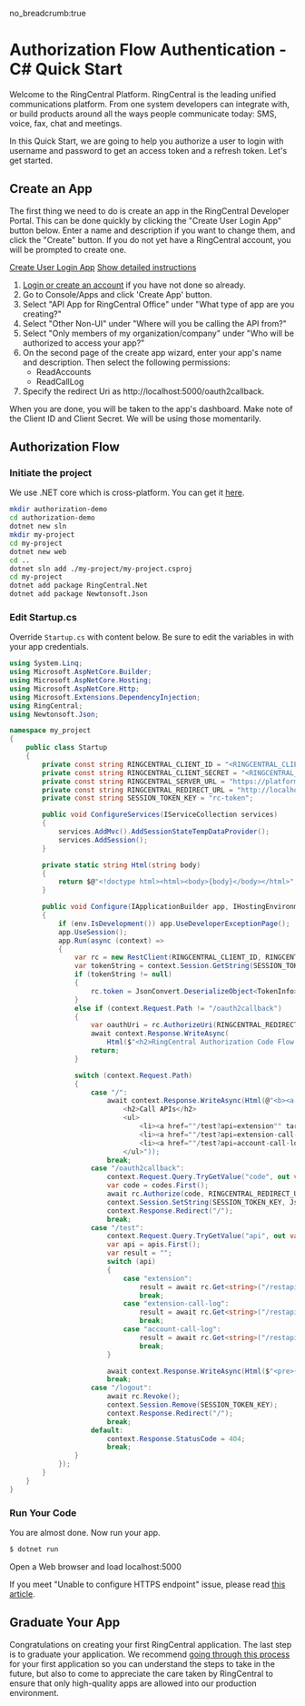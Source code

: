no_breadcrumb:true

# Authorization Flow Authentication - C# Quick Start

Welcome to the RingCentral Platform. RingCentral is the leading unified communications platform. From one system developers can integrate with, or build products around all the ways people communicate today: SMS, voice, fax, chat and meetings.

In this Quick Start, we are going to help you authorize a user to login with username and password to get an access token and a refresh token. Let's get started.


## Create an App

The first thing we need to do is create an app in the RingCentral Developer Portal. This can be done quickly by clicking the "Create User Login App" button below. Enter a name and description if you want to change them, and click the "Create" button. If you do not yet have a RingCentral account, you will be prompted to create one.

<a target="_new" href="https://developer.ringcentral.com/new-app?name=Authorization+Flow+Quick+Start+App&desc=A+simple+app+to+demo+authorizing+user+on+RingCentral&public=false&type=ServerWeb&carriers=7710,7310,3420&permissions=ReadAccounts,ReadCallLog&redirectUri=http://localhost:5000/oauth2callback&utm_source=devguide&utm_medium=button&utm_campaign=quickstart" class="btn btn-primary">Create User Login App</a>
<a class="btn-link btn-collapse" data-toggle="collapse" href="#create-app-instructions" role="button" aria-expanded="false" aria-controls="create-app-instructions">Show detailed instructions</a>

<div class="collapse" id="create-app-instructions">
<ol>
<li><a href="https://developer.ringcentral.com/login.html#/">Login or create an account</a> if you have not done so already.</li>
<li>Go to Console/Apps and click 'Create App' button.</li>
<li>Select "API App for RingCentral Office" under "What type of app are you creating?"</li>
<li>Select "Other Non-UI" under "Where will you be calling the API from?"
<li>Select "Only members of my organization/company" under "Who will be authorized to access your app?"
<li>On the second page of the create app wizard, enter your app's name and description. Then select the following permissions:
  <ul>
    <li>ReadAccounts</li>
    <li>ReadCallLog</li>
  </ul>
  </li>
<li>Specify the redirect Uri as http://localhost:5000/oauth2callback.</li>
</ol>
</div>

When you are done, you will be taken to the app's dashboard. Make note of the Client ID and Client Secret. We will be using those momentarily.

## Authorization Flow

### Initiate the project

We use .NET core which is cross-platform. You can get it [here](https://dotnet.microsoft.com/download).

```bash
mkdir authorization-demo
cd authorization-demo
dotnet new sln
mkdir my-project
cd my-project
dotnet new web
cd ..
dotnet sln add ./my-project/my-project.csproj
cd my-project
dotnet add package RingCentral.Net
dotnet add package Newtonsoft.Json
```


### Edit Startup.cs

Override `Startup.cs` with content below. Be sure to edit the variables in <ALL CAPS> with your app credentials.

```cs
using System.Linq;
using Microsoft.AspNetCore.Builder;
using Microsoft.AspNetCore.Hosting;
using Microsoft.AspNetCore.Http;
using Microsoft.Extensions.DependencyInjection;
using RingCentral;
using Newtonsoft.Json;

namespace my_project
{
    public class Startup
    {
        private const string RINGCENTRAL_CLIENT_ID = "<RINGCENTRAL_CLIENT_ID>";
        private const string RINGCENTRAL_CLIENT_SECRET = "<RINGCENTRAL_CLIENT_SECRET>";
        private const string RINGCENTRAL_SERVER_URL = "https://platform.devtest.ringcentral.com";
        private const string RINGCENTRAL_REDIRECT_URL = "http://localhost:5000/oauth2callback";
        private const string SESSION_TOKEN_KEY = "rc-token";

        public void ConfigureServices(IServiceCollection services)
        {
            services.AddMvc().AddSessionStateTempDataProvider();
            services.AddSession();
        }

        private static string Html(string body)
        {
            return $@"<!doctype html><html><body>{body}</body></html>";
        }

        public void Configure(IApplicationBuilder app, IHostingEnvironment env)
        {
            if (env.IsDevelopment()) app.UseDeveloperExceptionPage();
            app.UseSession();
            app.Run(async (context) =>
            {
                var rc = new RestClient(RINGCENTRAL_CLIENT_ID, RINGCENTRAL_CLIENT_SECRET, RINGCENTRAL_SERVER_URL);
                var tokenString = context.Session.GetString(SESSION_TOKEN_KEY);
                if (tokenString != null)
                {
                    rc.token = JsonConvert.DeserializeObject<TokenInfo>(tokenString);
                }
                else if (context.Request.Path != "/oauth2callback")
                {
                    var oauthUri = rc.AuthorizeUri(RINGCENTRAL_REDIRECT_URL);
                    await context.Response.WriteAsync(
                        Html($"<h2>RingCentral Authorization Code Flow Authentication</h2><a href=\"{oauthUri}\">Login RingCentral Account</a>"));
                    return;
                }

                switch (context.Request.Path)
                {
                    case "/":
                        await context.Response.WriteAsync(Html(@"<b><a href=""/logout"">Logout</a></b>
                            <h2>Call APIs</h2>
                            <ul>
                                <li><a href=""/test?api=extension"" target=""_blank"">Read Extension Info</a></li>
                                <li><a href=""/test?api=extension-call-log"" target=""_blank"">Read Extension Call Log</a></li>
                                <li><a href=""/test?api=account-call-log"" target=""_blank"">Read Account Call Log</a></li>
                            </ul>"));
                        break;
                    case "/oauth2callback":
                        context.Request.Query.TryGetValue("code", out var codes);
                        var code = codes.First();
                        await rc.Authorize(code, RINGCENTRAL_REDIRECT_URL);
                        context.Session.SetString(SESSION_TOKEN_KEY, JsonConvert.SerializeObject(rc.token));
                        context.Response.Redirect("/");
                        break;
                    case "/test":
                        context.Request.Query.TryGetValue("api", out var apis);
                        var api = apis.First();
                        var result = "";
                        switch (api)
                        {
                            case "extension":
                                result = await rc.Get<string>("/restapi/v1.0/account/~/extension");
                                break;
                            case "extension-call-log":
                                result = await rc.Get<string>("/restapi/v1.0/account/~/extension/~/call-log");
                                break;
                            case "account-call-log":
                                result = await rc.Get<string>("/restapi/v1.0/account/~/call-log");
                                break;
                        }

                        await context.Response.WriteAsync(Html($"<pre>{result}</pre>"));
                        break;
                    case "/logout":
                        await rc.Revoke();
                        context.Session.Remove(SESSION_TOKEN_KEY);
                        context.Response.Redirect("/");
                        break;
                    default:
                        context.Response.StatusCode = 404;
                        break;
                }
            });
        }
    }
}
```

### Run Your Code

You are almost done. Now run your app.

```bash
$ dotnet run
```

Open a Web browser and load localhost:5000

If you meet "Unable to configure HTTPS endpoint" issue, please read [this article](http://www.waynethompson.com.au/blog/dotnet-dev-certs-https/).


## Graduate Your App

Congratulations on creating your first RingCentral application. The last step is to graduate your application. We recommend [going through this process](../../../../basics/production) for your first application so you can understand the steps to take in the future, but also to come to appreciate the care taken by RingCentral to ensure that only high-quality apps are allowed into our production environment.
